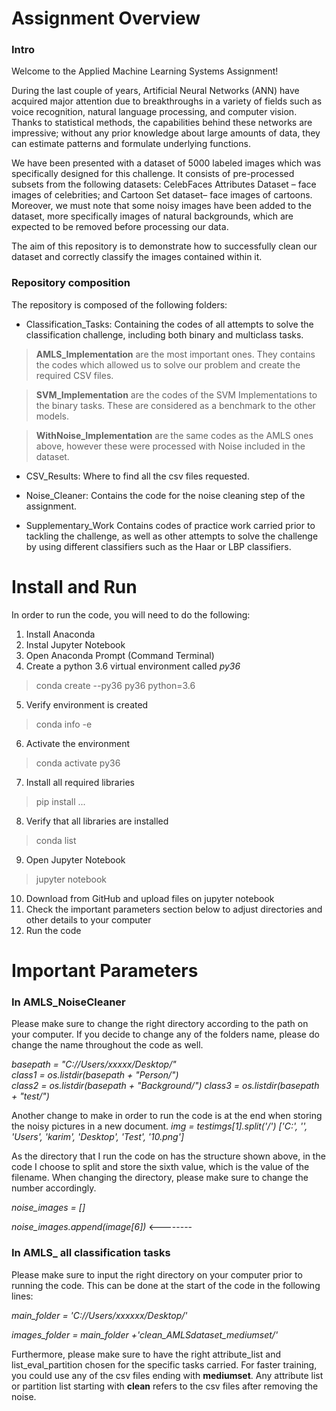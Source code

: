 # Assignment Overview

### Intro
Welcome to the Applied Machine Learning Systems Assignment!

During the last couple of years, Artificial Neural Networks (ANN) have acquired major attention due to breakthroughs in a variety of fields such as voice recognition, natural language processing, and computer vision. Thanks to statistical methods, the capabilities behind these networks are impressive; without any prior knowledge about large amounts of data, they can estimate patterns and formulate underlying functions.

We have been presented with a dataset of 5000 labeled images which was specifically designed for this challenge. It consists of pre-processed subsets from the following datasets: CelebFaces Attributes Dataset – face images of celebrities; and Cartoon Set dataset– face images of cartoons. Moreover, we must note that some noisy images have been added to the dataset, more specifically images of natural backgrounds, which are expected to be removed before processing our data.

The aim of this repository is to demonstrate how to successfully clean our dataset and correctly classify the images contained within it. 

### Repository composition

The repository is composed of the following folders:
- Classification_Tasks: 
Containing the codes of all attempts to solve the classification challenge, including both binary and multiclass tasks. 

>**AMLS_Implementation** are the most important ones. They contains the codes which allowed us to solve our problem and create the required CSV files.

>**SVM_Implementation** are the codes of the SVM Implementations to the binary tasks. These are considered as a benchmark to the other models. 

>**WithNoise_Implementation** are the same codes as the AMLS ones above, however these were processed with Noise included in the dataset.

- CSV_Results:
Where to find all the csv files requested.

- Noise_Cleaner:
 Contains the code for the noise cleaning step of the assignment. 

- Supplementary_Work
Contains codes of practice work carried prior to tackling the challenge, as well as other attempts to solve the challenge by using different classifiers such as the Haar or LBP classifiers. 

# Install and Run

In order to run the code, you will need to do the following:

1. Install Anaconda
2. Instal Jupyter Notebook
3. Open Anaconda Prompt (Command Terminal)
4. Create a python 3.6 virtual environment called *py36*
> conda create --py36 py36 python=3.6
5. Verify environment is created
> conda info -e
6. Activate the environment
> conda activate py36
7. Install all required libraries
> pip install ...
8. Verify that all libraries are installed
> conda list
9. Open Jupyter Notebook
> jupyter notebook
10. Download from GitHub and upload files on jupyter notebook
11. Check the important parameters section below to adjust directories and other details to your computer
12. Run the code

# Important Parameters

### In AMLS_NoiseCleaner

Please make sure to change the right directory according to the path on your computer. 
If you decide to change any of the folders name, please do change the name throughout the code as well. 

_basepath = "C://Users/xxxxx/Desktop/"          
class1 = os.listdir(basepath + "Person/")    
class2 = os.listdir(basepath + "Background/")
class3 = os.listdir(basepath + "test/")_

Another change to make in order to run the code is at the end when storing the noisy pictures in a new document. 
_img = testimgs[1].split('/')
['C:', '', 'Users', 'karim', 'Desktop', 'Test', '10.png']_

As the directory that I run the code on has the structure shown above, in the code I choose to split and store the sixth value, which is the value of the filename. When changing the directory, please make sure to change the number accordingly. 

_noise_images = []_

_noise_images.append(image[6])_ <--------

### In AMLS_ all classification tasks

Please make sure to input the right directory on your computer prior to running the code.
This can be done at the start of the code in the following lines:

_main_folder = 'C://Users/xxxxxx/Desktop/'_

_images_folder = main_folder +'clean_AMLSdataset_mediumset/'_

Furthermore, please make sure to have the right attribute_list and list_eval_partition chosen for the specific tasks carried. 
For faster training, you could use any of the csv files ending with **mediumset**. 
Any attribute list or partition list starting with **clean** refers to the csv files after removing the noise. 








